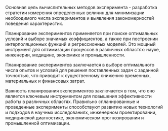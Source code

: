 Основная цель вычислительных методов эксперимента - разработка стратегии измерения определенных величин для минимизации необходимого числа экспериментов и выявления закономерностей поведения характеристик.

Планирование экспериментов применяется при поиске оптимальных условий и выборе значимых коэффициентов, а также при построении интерполяционных функций и регрессионных моделей. Это мощный инструмент для оптимизации процессов в различных областях: науке, инженерии, медицине, экономике и промышленности.

Планирование экспериментов заключается в выборе оптимального числа опытов и условий для решения поставленных задач с заданной точностью, что приводит к существенному снижению временных, материальных и финансовых затрат.

Важность планирования экспериментов заключается в том, что оно является ключевым инструментом для повышения эффективности работы в различных областях. Правильно спланированные и проведенные эксперименты способствуют развитию новых технологий и подходов в научных исследованиях, инженерном проектировании, медицинской диагностике, экономическом прогнозировании и промышленной оптимизации.